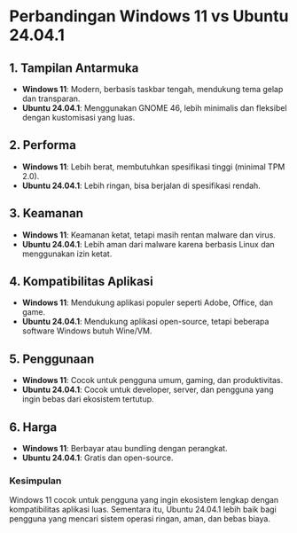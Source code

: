 # Perbandingan Windows 11 vs Ubuntu 24.04.1

## 1. Tampilan Antarmuka  
- **Windows 11**: Modern, berbasis taskbar tengah, mendukung tema gelap dan transparan.  
- **Ubuntu 24.04.1**: Menggunakan GNOME 46, lebih minimalis dan fleksibel dengan kustomisasi yang luas.  

## 2. Performa  
- **Windows 11**: Lebih berat, membutuhkan spesifikasi tinggi (minimal TPM 2.0).  
- **Ubuntu 24.04.1**: Lebih ringan, bisa berjalan di spesifikasi rendah.  

## 3. Keamanan  
- **Windows 11**: Keamanan ketat, tetapi masih rentan malware dan virus.  
- **Ubuntu 24.04.1**: Lebih aman dari malware karena berbasis Linux dan menggunakan izin ketat.  

## 4. Kompatibilitas Aplikasi  
- **Windows 11**: Mendukung aplikasi populer seperti Adobe, Office, dan game.  
- **Ubuntu 24.04.1**: Mendukung aplikasi open-source, tetapi beberapa software Windows butuh Wine/VM.  

## 5. Penggunaan  
- **Windows 11**: Cocok untuk pengguna umum, gaming, dan produktivitas.  
- **Ubuntu 24.04.1**: Cocok untuk developer, server, dan pengguna yang ingin bebas dari ekosistem tertutup.  

## 6. Harga  
- **Windows 11**: Berbayar atau bundling dengan perangkat.  
- **Ubuntu 24.04.1**: Gratis dan open-source.  

### Kesimpulan  
Windows 11 cocok untuk pengguna yang ingin ekosistem lengkap dengan kompatibilitas aplikasi luas. Sementara itu, Ubuntu 24.04.1 lebih baik bagi pengguna yang mencari sistem operasi ringan, aman, dan bebas biaya.